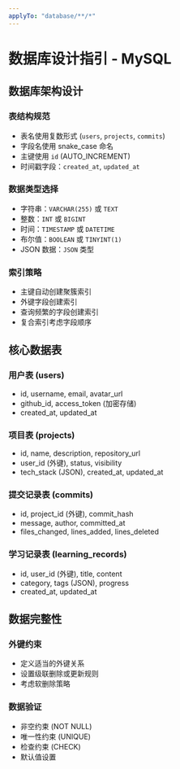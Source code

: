 ```yaml
---
applyTo: "database/**/*"
---
```


# 数据库设计指引 - MySQL

## 数据库架构设计

### 表结构规范
- 表名使用复数形式 (`users`, `projects`, `commits`)
- 字段名使用 snake_case 命名
- 主键使用 `id` (AUTO_INCREMENT)
- 时间戳字段：`created_at`, `updated_at`

### 数据类型选择
- 字符串：`VARCHAR(255)` 或 `TEXT`
- 整数：`INT` 或 `BIGINT`
- 时间：`TIMESTAMP` 或 `DATETIME`
- 布尔值：`BOOLEAN` 或 `TINYINT(1)`
- JSON 数据：`JSON` 类型

### 索引策略
- 主键自动创建聚簇索引
- 外键字段创建索引
- 查询频繁的字段创建索引
- 复合索引考虑字段顺序

## 核心数据表

### 用户表 (users)
- id, username, email, avatar_url
- github_id, access_token (加密存储)
- created_at, updated_at

### 项目表 (projects)  
- id, name, description, repository_url
- user_id (外键), status, visibility
- tech_stack (JSON), created_at, updated_at

### 提交记录表 (commits)
- id, project_id (外键), commit_hash
- message, author, committed_at
- files_changed, lines_added, lines_deleted

### 学习记录表 (learning_records)
- id, user_id (外键), title, content
- category, tags (JSON), progress
- created_at, updated_at

## 数据完整性

### 外键约束
- 定义适当的外键关系
- 设置级联删除或更新规则
- 考虑软删除策略

### 数据验证
- 非空约束 (NOT NULL)
- 唯一性约束 (UNIQUE)
- 检查约束 (CHECK)
- 默认值设置
